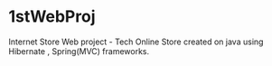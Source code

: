 # 1stWebProj
Internet Store
Web project - Tech Online Store created on java using Hibernate , Spring(MVC) frameworks.

